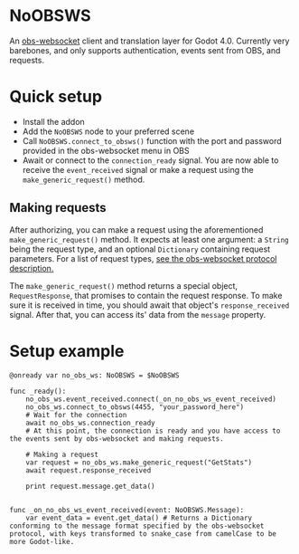 # NoOBSWS
An [obs-websocket](https://github.com/obsproject/obs-websocket) client and translation layer for Godot 4.0. Currently very barebones, and only supports authentication, events sent from OBS, and requests.

# Quick setup
- Install the addon
- Add the `NoOBSWS` node to your preferred scene
- Call `NoOBSWS.connect_to_obsws()` function with the port and password provided in the obs-websocket menu in OBS
- Await or connect to the `connection_ready` signal. You are now able to receive the `event_received` signal or make a request using the `make_generic_request()` method.

## Making requests
After authorizing, you can make a request using the aforementioned `make_generic_request()` method. It expects at least one argument: a `String` being the request type, and an optional `Dictionary` containing request parameters. For a list of request types, [see the obs-websocket protocol description.](https://github.com/obsproject/obs-websocket/blob/master/docs/generated/protocol.md#requests)

The `make_generic_request()` method returns a special object, `RequestResponse`, that promises to contain the request response. To make sure it is received in time, you should await that object's `response_received` signal. After that, you can access its' data from the `message` property.

# Setup example

```gdscript
@onready var no_obs_ws: NoOBSWS = $NoOBSWS

func _ready():
	no_obs_ws.event_received.connect(_on_no_obs_ws_event_received)
	no_obs_ws.connect_to_obsws(4455, "your_password_here")
	# Wait for the connection
	await no_obs_ws.connection_ready
	# At this point, the connection is ready and you have access to the events sent by obs-websocket and making requests.

	# Making a request
	var request = no_obs_ws.make_generic_request("GetStats")
	await request.response_received

	print request.message.get_data()


func _on_no_obs_ws_event_received(event: NoOBSWS.Message):
	var event_data = event.get_data() # Returns a Dictionary conforming to the message format specified by the obs-websocket protocol, with keys transformed to snake_case from camelCase to be more Godot-like.
```